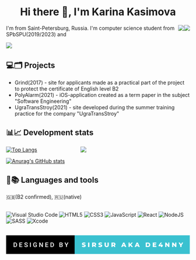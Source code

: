 <h1 align="center">Hi there 👋, I'm Karina Kasimova</h1>

<img align="right" src="https://komarev.com/ghpvc/?username=sirsur">
<img align="right" src="https://svgshare.com/i/ZjP.svg">

I'm from Saint-Petersburg, Russia. I'm computer science student from SPbSPU(2019/2023) and

<img src="https://readme-typing-svg.herokuapp.com?color=%2336BCF7&lines=web+developer">

<h2>💻🗂 Projects</h2>
<ul>
  <li>Grind(2017) - site for applicants made as a practical part of the project to protect the certificate of English level B2</li>
  <li>PolyAlarm(2021) - iOS-application created as a term paper in the subject "Software Engineering"</li>
  <li>UgraTransStroy(2021) - site developed during the summer training practice for the company "UgraTransStroy"</li>
</ul>

<h2>📊📈 Development stats</h2>

<img width="300px" align="right" src="https://media.giphy.com/media/uLnPIWsqIz2aA/giphy.gif">

[![Top Langs](https://github-readme-stats.vercel.app/api/top-langs/?username=sirsur&layout=compact&theme=tokyonight)](https://github.com/anuraghazra/github-readme-stats)

[![Anurag's GitHub stats](https://github-readme-stats.vercel.app/api?username=sirsur&theme=tokyonight)](https://github.com/anuraghazra/github-readme-stats)

<h2>📓📚 Languages and tools</h2>
🇬🇧(B2 confirmed), 🇷🇺(native)

<br />
<br />

![Visual Studio Code](https://img.shields.io/badge/Visual%20Studio%20Code-0078d7.svg?style=for-the-badge&logo=visual-studio-code&logoColor=white)
![HTML5](https://img.shields.io/badge/html5-%23E34F26.svg?style=for-the-badge&logo=html5&logoColor=white)
![CSS3](https://img.shields.io/badge/css3-%231572B6.svg?style=for-the-badge&logo=css3&logoColor=white)
![JavaScript](https://img.shields.io/badge/javascript-%23323330.svg?style=for-the-badge&logo=javascript&logoColor=%23F7DF1E)
![React](https://img.shields.io/badge/react-%2320232a.svg?style=for-the-badge&logo=react&logoColor=%2361DAFB)
![NodeJS](https://img.shields.io/badge/node.js-6DA55F?style=for-the-badge&logo=node.js&logoColor=white)
![SASS](https://img.shields.io/badge/SASS-hotpink.svg?style=for-the-badge&logo=SASS&logoColor=white)
![Xcode](https://img.shields.io/badge/Xcode-007ACC?style=for-the-badge&logo=Xcode&logoColor=white)

<br />

<img src="designed-by-sirsur-aka-de4nny.svg">
